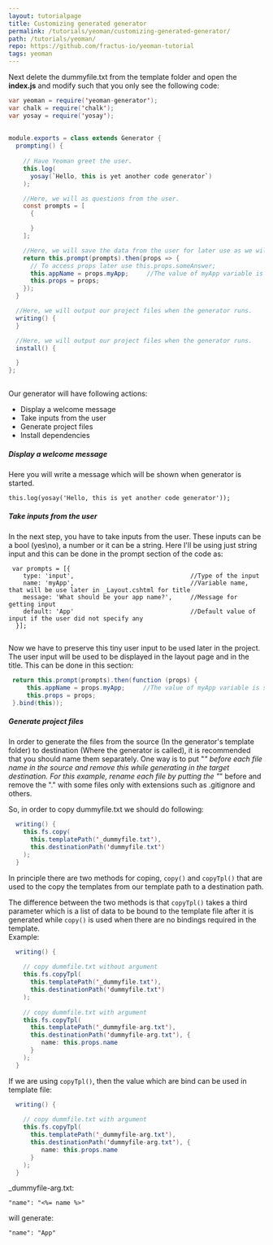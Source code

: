 ```yaml
---
layout: tutorialpage
title: Customizing generated generator
permalink: /tutorials/yeoman/customizing-generated-generator/
path: /tutorials/yeoman/
repo: https://github.com/fractus-io/yeoman-tutorial
tags: yeoman
---
```


Next delete the dummyfile.txt from the template folder and open the **index.js** and modify such that you only see the following code:

```java
var yeoman = require('yeoman-generator');
var chalk = require('chalk');
var yosay = require('yosay');
 
 
module.exports = class extends Generator {
  prompting() {
	  
    // Have Yeoman greet the user.
    this.log(
      yosay(`Hello, this is yet another code generator`)
    );

	//Here, we will as questions from the user.
    const prompts = [
      {

      }
    ];

	//Here, we will save the data from the user for later use as we will see shortly
    return this.prompt(prompts).then(props => {
      // To access props later use this.props.someAnswer;
	  this.appName = props.myApp;     //The value of myApp variable is stored in appName to used in Layout page.
      this.props = props;
    });
  }

  //Here, we will output our project files when the generator runs.
  writing() {
  }

  //Here, we will output our project files when the generator runs.
  install() {

  }
};
 
```

Our generator will have following actions:

* Display a welcome message
* Take inputs from the user
* Generate project files
* Install dependencies

##### Display a welcome message

Here you will write a message which will be shown when generator is started.

```
this.log(yosay('Hello, this is yet another code generator')); 
```

##### Take inputs from the user

In the next step, you have to take inputs from the user. 
These inputs can be a bool (yes\no), a number or it can be a string. 
Here I'll be using just string input and this can be done in the prompt section of the code as:

```
 var prompts = [{
    type: 'input',                                //Type of the input
    name: 'myApp',                                //Variable name, that will be use later in _Layout.cshtml for title
    message: 'What should be your app name?',     //Message for getting input
    default: 'App'                                //Default value of input if the user did not specify any
  }];
  
```


Now we have to preserve this tiny user input to be used later in the project. The user input will be used to be displayed in the layout page and in the title. This can be done in this section:

```java
 return this.prompt(prompts).then(function (props) {
     this.appName = props.myApp;     //The value of myApp variable is stored in appName to used in Layout page.
     this.props = props;
 }.bind(this));
```
 

##### Generate project files

In order to generate the files from the source (In the generator's template folder) to destination (Where the generator is called), 
it is recommended that you should name them separately. One way is to put "_" before each file name in the source and remove this while generating in the target destination. 
For this example, rename each file by putting the "_" before and remove the "." with some files only with extensions such as .gitignore and others.

So, in order to copy dummyfile.txt we should do following:

```java
  writing() {
    this.fs.copy(
      this.templatePath('_dummyfile.txt'),
      this.destinationPath('dummyfile.txt')
    );
  }
```

In principle there are two methods for coping, `copy()` and `copyTpl()` that are used to the copy 
the templates from our template path to a destination path.

The difference between the two methods is that `copyTpl()` takes a third parameter 
which is a list of data to be bound to the template file after it is generated while 
`copy()` is used when there are no bindings required in the template.   
Example:

```java
  writing() {
	  
	// copy dummfile.txt without argument  
    this.fs.copyTpl(
      this.templatePath('_dummyfile.txt'),
      this.destinationPath('dummyfile.txt')
    );
	  
	// copy dummfile.txt with argument  
    this.fs.copyTpl(
      this.templatePath('_dummyfile-arg.txt'),
      this.destinationPath('dummyfile-arg.txt'), {
         name: this.props.name
      }
    );
  }
```

If we are using `copyTpl()`, then the value which are bind can be used in template file:

```java
  writing() {
	  	  
	// copy dummfile.txt with argument  
    this.fs.copyTpl(
      this.templatePath('_dummyfile-arg.txt'),
      this.destinationPath('dummyfile-arg.txt'), {
         name: this.props.name
      }
    );
  }
```

_dummyfile-arg.txt:
```
"name": "<%= name %>"
```

will generate:
```
"name": "App"
```
